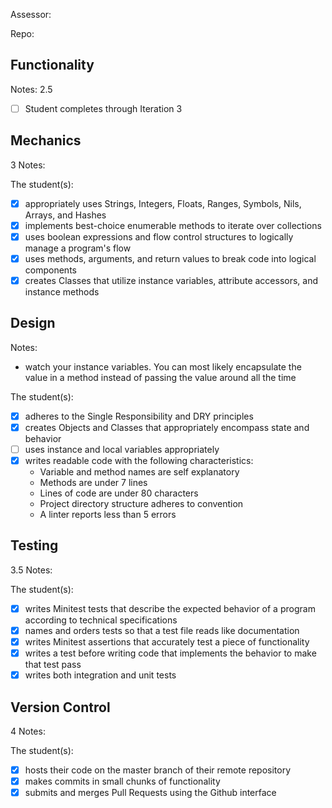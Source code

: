 Assessor:

Repo:

## Functionality

Notes:
2.5
- [ ] Student completes through Iteration 3

## Mechanics
3
Notes:

The student(s):

- [x] appropriately uses Strings, Integers, Floats, Ranges, Symbols, Nils, Arrays, and Hashes
- [x] implements best-choice enumerable methods to iterate over collections
- [x] uses boolean expressions and flow control structures to logically manage a program's flow
- [x] uses methods, arguments, and return values to break code into logical components
- [x] creates Classes that utilize instance variables, attribute accessors, and instance methods

## Design

Notes:
  - watch your instance variables. You can most likely encapsulate the value in a method instead of 
    passing the value around all the time

The student(s):

- [x] adheres to the Single Responsibility and DRY principles
- [x] creates Objects and Classes that appropriately encompass state and behavior
- [ ] uses instance and local variables appropriately
- [x] writes readable code with the following characteristics:
    * Variable and method names are self explanatory
    * Methods are under 7 lines
    * Lines of code are under 80 characters
    * Project directory structure adheres to convention
    * A linter reports less than 5 errors

## Testing
3.5
Notes:

The student(s):

- [x] writes Minitest tests that describe the expected behavior of a program according to technical specifications
- [x] names and orders tests so that a test file reads like documentation
- [x] writes Minitest assertions that accurately test a piece of functionality
- [x] writes a test before writing code that implements the behavior to make that test pass
- [x] writes both integration and unit tests

## Version Control
4
Notes:

The student(s):

- [x] hosts their code on the master branch of their remote repository
- [x] makes commits in small chunks of functionality
- [x] submits and merges Pull Requests using the Github interface
